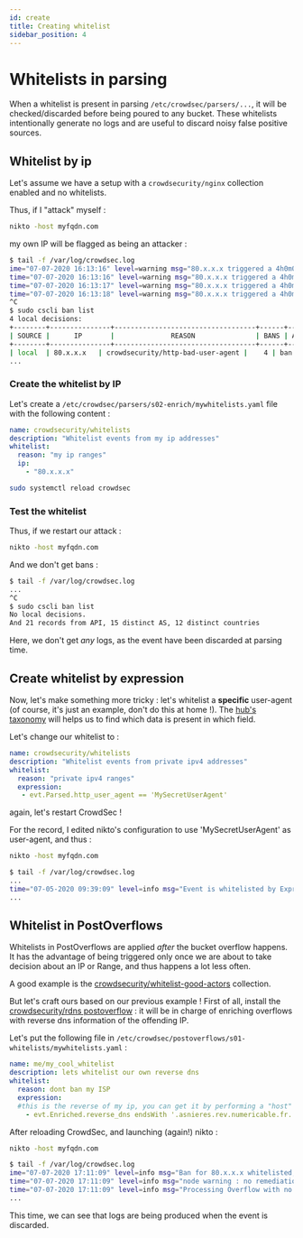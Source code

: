 ```yaml
---
id: create
title: Creating whitelist
sidebar_position: 4
---
```


# Whitelists in parsing

When a whitelist is present in parsing `/etc/crowdsec/parsers/...`, it will be checked/discarded before being poured to any bucket. These whitelists intentionally generate no logs and are useful to discard noisy false positive sources.

## Whitelist by ip

Let's assume we have a setup with a `crowdsecurity/nginx` collection enabled and no whitelists.

Thus, if I "attack" myself :

```bash
nikto -host myfqdn.com
```

my own IP will be flagged as being an attacker :

```bash
$ tail -f /var/log/crowdsec.log 
ime="07-07-2020 16:13:16" level=warning msg="80.x.x.x triggered a 4h0m0s ip ban remediation for [crowdsecurity/http-bad-user-agent]" bucket_id=cool-smoke event_time="2020-07-07 16:13:16.579581642 +0200 CEST m=+358819.413561109" scenario=crowdsecurity/http-bad-user-agent source_ip=80.x.x.x
time="07-07-2020 16:13:16" level=warning msg="80.x.x.x triggered a 4h0m0s ip ban remediation for [crowdsecurity/http-probing]" bucket_id=green-silence event_time="2020-07-07 16:13:16.737579458 +0200 CEST m=+358819.571558901" scenario=crowdsecurity/http-probing source_ip=80.x.x.x
time="07-07-2020 16:13:17" level=warning msg="80.x.x.x triggered a 4h0m0s ip ban remediation for [crowdsecurity/http-crawl-non_statics]" bucket_id=purple-snowflake event_time="2020-07-07 16:13:17.353641625 +0200 CEST m=+358820.187621068" scenario=crowdsecurity/http-crawl-non_statics source_ip=80.x.x.x
time="07-07-2020 16:13:18" level=warning msg="80.x.x.x triggered a 4h0m0s ip ban remediation for [crowdsecurity/http-sensitive-files]" bucket_id=small-hill event_time="2020-07-07 16:13:18.005919055 +0200 CEST m=+358820.839898498" scenario=crowdsecurity/http-sensitive-files source_ip=80.x.x.x
^C
$ sudo cscli ban list
4 local decisions:
+--------+---------------+-----------------------------------+------+--------+---------+---------------------------+--------+------------+
| SOURCE |      IP       |              REASON               | BANS | ACTION | COUNTRY |            AS             | EVENTS | EXPIRATION |
+--------+---------------+-----------------------------------+------+--------+---------+---------------------------+--------+------------+
| local  | 80.x.x.x   | crowdsecurity/http-bad-user-agent |    4 | ban    | FR      | 21502 SFR SA              |     60 | 3h59m3s    |
...

```


### Create the whitelist by IP

Let's create a `/etc/crowdsec/parsers/s02-enrich/mywhitelists.yaml` file with the following content :

```yaml
name: crowdsecurity/whitelists
description: "Whitelist events from my ip addresses"
whitelist:
  reason: "my ip ranges"
  ip:
    - "80.x.x.x"
```

```bash title="Reload CrowdSec"
sudo systemctl reload crowdsec
```

### Test the whitelist

Thus, if we restart our attack :

```bash
nikto -host myfqdn.com
```

And we don't get bans :

```bash
$ tail -f /var/log/crowdsec.log  
...
^C
$ sudo cscli ban list
No local decisions.
And 21 records from API, 15 distinct AS, 12 distinct countries

```

Here, we don't get *any* logs, as the event have been discarded at parsing time.


## Create whitelist by expression

Now, let's make something more tricky : let's whitelist a **specific** user-agent (of course, it's just an example, don't do this at home !). The [hub's taxonomy](https://hub.crowdsec.net/fields) will helps us to find which data is present in which field.

Let's change our whitelist to :

```yaml
name: crowdsecurity/whitelists
description: "Whitelist events from private ipv4 addresses"
whitelist:
  reason: "private ipv4 ranges"
  expression:
   - evt.Parsed.http_user_agent == 'MySecretUserAgent'
```

again, let's restart CrowdSec !

For the record, I edited nikto's configuration to use 'MySecretUserAgent' as user-agent, and thus :

```bash
nikto -host myfqdn.com
```

```bash
$ tail -f /var/log/crowdsec.log  
...
time="07-05-2020 09:39:09" level=info msg="Event is whitelisted by Expr !" filter= name=solitary-leaf stage=s02-enrich
...
```


## Whitelist in PostOverflows 

Whitelists in PostOverflows are applied *after* the bucket overflow happens.
It has the advantage of being triggered only once we are about to take decision about an IP or Range, and thus happens a lot less often.

A good example is the [crowdsecurity/whitelist-good-actors](https://hub.crowdsec.net/author/crowdsecurity/collections/whitelist-good-actors) collection.

But let's craft ours based on our previous example !
First of all, install the [crowdsecurity/rdns postoverflow](https://hub.crowdsec.net/author/crowdsecurity/configurations/rdns) : it will be in charge of enriching overflows with reverse dns information of the offending IP.

Let's put the following file in `/etc/crowdsec/postoverflows/s01-whitelists/mywhitelists.yaml` :

```yaml
name: me/my_cool_whitelist
description: lets whitelist our own reverse dns
whitelist:
  reason: dont ban my ISP
  expression:
  #this is the reverse of my ip, you can get it by performing a "host" command on your public IP for example
    - evt.Enriched.reverse_dns endsWith '.asnieres.rev.numericable.fr.'
```

After reloading CrowdSec, and launching (again!) nikto :

```bash
nikto -host myfqdn.com
```


```bash
$ tail -f /var/log/crowdsec.log
ime="07-07-2020 17:11:09" level=info msg="Ban for 80.x.x.x whitelisted, reason [dont ban my ISP]" id=cold-sunset name=me/my_cool_whitelist stage=s01
time="07-07-2020 17:11:09" level=info msg="node warning : no remediation" bucket_id=blue-cloud event_time="2020-07-07 17:11:09.175068053 +0200 CEST m=+2308.040825320" scenario=crowdsecurity/http-probing source_ip=80.x.x.x
time="07-07-2020 17:11:09" level=info msg="Processing Overflow with no decisions 80.x.x.x performed 'crowdsecurity/http-probing' (11 events over 313.983994ms) at 2020-07-07 17:11:09.175068053 +0200 CEST m=+2308.040825320" bucket_id=blue-cloud event_time="2020-07-07 17:11:09.175068053 +0200 CEST m=+2308.040825320" scenario=crowdsecurity/http-probing source_ip=80.x.x.x
...

```

This time, we can see that logs are being produced when the event is discarded.
